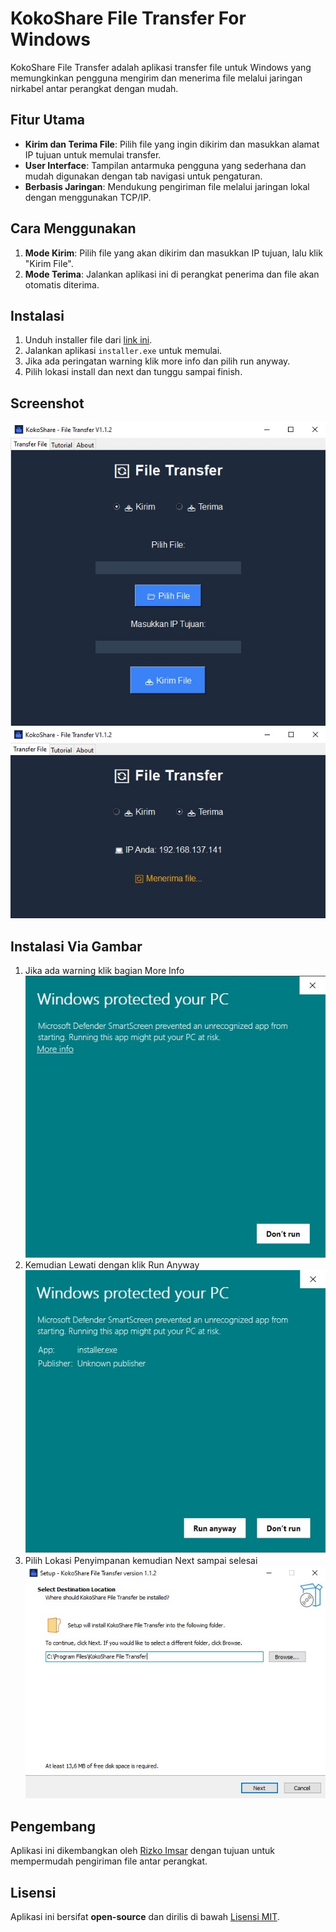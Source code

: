 # KokoShare File Transfer For Windows
KokoShare File Transfer adalah aplikasi transfer file untuk Windows yang memungkinkan pengguna mengirim dan menerima file melalui jaringan nirkabel antar perangkat dengan mudah.

## Fitur Utama
- **Kirim dan Terima File**: Pilih file yang ingin dikirim dan masukkan alamat IP tujuan untuk memulai transfer.
- **User Interface**: Tampilan antarmuka pengguna yang sederhana dan mudah digunakan dengan tab navigasi untuk pengaturan.
- **Berbasis Jaringan**: Mendukung pengiriman file melalui jaringan lokal dengan menggunakan TCP/IP.

## Cara Menggunakan
1. **Mode Kirim**: Pilih file yang akan dikirim dan masukkan IP tujuan, lalu klik "Kirim File".
2. **Mode Terima**: Jalankan aplikasi ini di perangkat penerima dan file akan otomatis diterima.

## Instalasi
1. Unduh installer file dari [link ini]([https://github.com/rizko77/File-Transfer-For-Windows/blob/main/installer.exe](https://github.com/rizko77/File-Transfer-For-Windows/releases/download/v1.1.2/installer.exe)).
2. Jalankan aplikasi `installer.exe` untuk memulai.
3. Jika ada peringatan warning klik more info dan pilih run anyway.
4. Pilih lokasi install dan next dan tunggu sampai finish.

## Screenshot
![Halaman Kirim](screenshoot/6-kirim.jpeg)
![Halaman Terima](screenshoot/7-terima.jpeg)


## Instalasi Via Gambar
1. Jika ada warning klik bagian More Info
![warning](screenshoot/1-warning.jpeg)
2. Kemudian Lewati dengan klik Run Anyway
![lewati](screenshoot/2-lewati.jpeg)
3. Pilih Lokasi Penyimpanan kemudian Next sampai selesai
![lokasi](screenshoot/3-lokasi.jpeg)

## Pengembang
Aplikasi ini dikembangkan oleh [Rizko Imsar](https://github.com/rizko77) dengan tujuan untuk mempermudah pengiriman file antar perangkat.

## Lisensi
Aplikasi ini bersifat **open-source** dan dirilis di bawah [Lisensi MIT](#).
